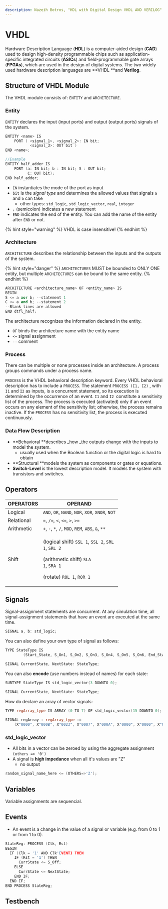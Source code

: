 ```yaml
---
description: Nazeih Botros, "HDL with Digital Design VHDL AND VERILOG"
---
```


# VHDL

Hardware Description Language (**HDL**) is a computer-aided design (**CAD**) used to design high-density programmable chips such as application-specific integrated circuits (**ASICs**) and field-programmable gate arrays (**FPGAs**), which are used in the design of digital systems. The two widely used hardware description languages are **VHDL **and **Verilog**.

## Structure of VHDL Module

The VHDL module consists of: `ENTITY` and `ARCHITECTURE`.

### Entity

`ENTITY` declares the input (input ports) and output (output ports) signals of the system.

```cpp
ENTITY <name> IS
    PORT ( <signal_1>, <signal_2>: IN bit;
           <signal_3>: OUT bit )
END <name>;

//Example 
ENTITY half_adder IS
    PORT (a: IN bit; b : IN bit; S : OUT bit;
          C: OUT bit);
END half_adder;
```

* `IN` instantiates the mode of the port as input
* `bit` is the _signal type_ and determines the allowed values that signals `a` and `b` can take 
  * other types: `std_logic`, `std_logic_vector`,  `real`,  `integer` 
* `;` (semicolon) indicates a new statement
* `END` indicates the end of the entity. You can add the name of the entity after `END` or not.

{% hint style="warning" %}
VHDL is case insensitive!
{% endhint %}

### Architecture

`ARCHITECTURE` describes the relationship between the inputs and the outputs of the system. 

{% hint style="danger" %}
`ARCHITECTURES` MUST be bounded to ONLY ONE entity, but multiple `ARCHITECTURES` can be bound to the same entity.
{% endhint %}

```cpp
ARCHITECTURE <architecture_name> OF <entity_name> IS
BEGIN
S <= a xor b; --statement 1
C <= a and b; --statement 2
--Blank lines are allowed
END dtfl_half;
```

The architecture recognizes the information declared in the entity.

* `OF` binds the architecture name with the entity name
* `<=` signal assignment 
* `--` comment 

### Process

There can be multiple or none processes inside an architecture. A process groups commands under a process name.

`PROCESS` is the VHDL behavioral description keyword. Every VHDL behavioral description has to include a `PROCESS`. The statement `PROCESS (I1, I2)` , with `I1` and `I2` as inputs, is a concurrent statement, so its execution is determined by the occurrence of an event. `I1` and `I2 `constitute a sensitivity list of the process. The process is executed (activated) only if an event occurs on any element of the sensitivity list; otherwise, the process remains inactive. If the `PROCESS` has no sensitivity list, the process is executed continuously.

### Data Flow Description 

* **Behavioral **describes _how _the outputs change with the inputs to model the system.
  * usually used when the Boolean function or the digital logic is hard to obtain
* **Structural **models the system as components or gates or equations.
* **Switch-Level** is the lowest description model. It models the system with transistors and switches.

## Operators

| OPERATORS   | OPERAND                                                                                                                                                                                                                     |
| ----------- | --------------------------------------------------------------------------------------------------------------------------------------------------------------------------------------------------------------------------- |
| Logical     | `AND`, `OR`, `NAND`, `NOR`, `XOR`, `XNOR`, `NOT`                                                                                                                                                                            |
| Relational  | `=`, `/=`, `<`, `<=`, `>`, `>=`                                                                                                                                                                                             |
| Arithmetic  | `+`, `-`, `*`, `/`, `MOD`, `REM`, `ABS`, `&`, `**`                                                                                                                                                                          |
| Shift       | <p>(logical shift) <code>SSL 1</code>, <code>SSL 2</code>, <code>SRL 1</code>, <code>SRL 2</code></p><p>(arithmetic shift) <code>SLA 1</code>, <code>SRA 1</code></p><p>(rotate) <code>ROL 1</code>, <code>ROR 1</code></p> |

## Signals

Signal-assignment statements are concurrent. At any simulation time, all signal-assignment statements that have an event are executed at the same time.

```cpp
SIGNAL a, b: std_logic;
```

You can also define your own type of signal as follows:

```cpp
TYPE StateType IS
		(Start_State, S_On1, S_On2, S_On3, S_On4, S_On5, S_On6, End_State);

SIGNAL CurrentState, NextState: StateType;
```

You can also **encode** (use numbers instead of names) for each state:

```cpp
SUBTYPE StateType IS std_logic_vector(3 DOWNTO 0);

SIGNAL CurrentState, NextState: StateType;
```

How do declare an array of vector signals:

```cpp
TYPE regArray_type IS ARRAY (0 TO 7) OF std_logic_vector(15 DOWNTO 0);
 
SIGNAL regArray : regArray_type := 
    (X"0000", X"000B", X"0023", X"0007", X"000A", X"0000", X"0000", X"0000"); 
```

### std_logic_vector

* All bits in a vector can be zeroed by using the aggregate assignment `(others => '0')`
* A signal is **high impedance** when all it's values are "Z"
  * no output

```cpp
random_signal_name_here <= (OTHERS=>'Z');
```

## Variables

Variable assignments are sequencial. 



## Events

* An event is a change in the value of a signal or variable (e.g. from 0 to 1 or from 1 to 0). 

```cpp
StateReg: PROCESS (Clk, Rst)
BEGIN
  IF (Clk = '1' AND Clk'EVENT) THEN
    IF (Rst = '1') THEN
      CurrState <= S_Off;
    ELSE
      CurrState <= NextState;
    END IF;
  END IF;
END PROCESS StateReg;
```

## Testbench
